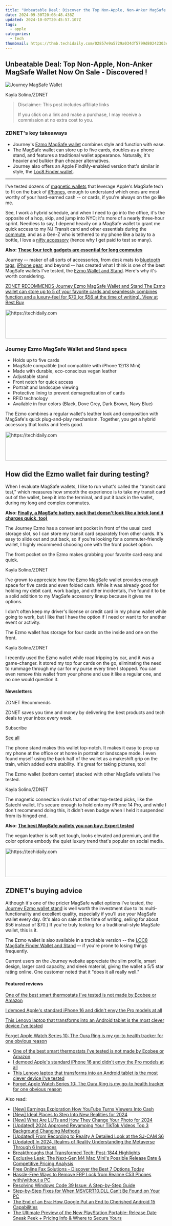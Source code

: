 ```yaml
---
title: "Unbeatable Deal: Discover the Top Non-Apple, Non-Anker MagSafe Wallet in My Experiments - Now On Sale!"
date: 2024-09-30T20:08:48.438Z
updated: 2024-10-07T20:45:57.107Z
tags:
  - apple
categories:
  - tech
thumbnail: https://thmb.techidaily.com/02857e9a5729a034df5799d80242303ce172ee6947ee8ec278b9096d58e3459c.jpg
---
```


## Unbeatable Deal: Top Non-Apple, Non-Anker MagSafe Wallet Now On Sale - Discovered !

![Journey MagSafe Wallet](https://www.zdnet.com/a/img/resize/d175ea0b74a6d614c2ece1e350856793bc279dba/2024/03/12/68736460-4a2c-4d02-aea5-b27ba0b0d87f/img-1053.jpg?auto=webp&precrop=6000,3371,x0,y175&width=1280)

Kayla Solino/ZDNET

>  Disclaimer: This post includes affiliate links
>
>  If you click on a link and make a purchase, I may receive a commission at no extra cost to you.
>

### ZDNET's key takeaways

* Journey's [Ezmo MagSafe wallet](https://shop-links.co/link/?url=https%3A%2F%2Fwww.bestbuy.com%2Fsite%2Fjourney-ezmo-magsafe-wallet-phone-stand-black%2F6571280.p%3F&publisher_slug=itechdaily19598&exclusive=1) combines style and function with ease.
* The MagSafe wallet can store up to five cards, doubles as a phone stand, and features a traditional wallet appearance. Naturally, it's heavier and bulkier than cheaper alternatives.
* Journey also offers an Apple FindMy-enabled version that's similar in style, the [Loc8 Finder wallet](https://shareasale.com/r.cfm?b=2017698&u=4338022&m=124934&afftrack=techidaily&urllink=https%3A%2F%2Fturbotech.pxf.io%2Fpyx4je).

---

I've tested dozens of [magnetic wallets](https://www.zdnet.com/article/best-magsafe-wallets/) that leverage Apple's MagSafe tech to fit on the back of [iPhones](https://www.zdnet.com/article/best-iphone/), enough to understand which ones are most worthy of your hard-earned cash -- or cards, if you're always on the go like me.

See, I work a hybrid schedule, and when I need to go into the office, it's the opposite of a hop, skip, and jump into NYC; it's more of a nearly three-hour sprint. Needless to say, I depend heavily on a MagSafe wallet to grant me quick access to my NJ Transit card and other essentials during the [commute](https://www.zdnet.com/home-and-office/work-life/everything-you-need-for-commuting-to-work/), and as a Gen-Z who is tethered to my phone like a baby to a bottle, I love a [nifty accessory](https://www.zdnet.com/article/best-iphone-accessories/) (hence why I get paid to test so many). 

**Also:** [**These four tech gadgets are essential for long commutes**](https://www.zdnet.com/home-and-office/i-commute-5-hours-round-trip-these-tech-accessories-make-the-journey-quicker/)

Journey -- maker of all sorts of accessories, from desk mats to [bluetooth tags](https://www.zdnet.com/article/best-bluetooth-tracker/), [iPhone gear](https://www.zdnet.com/article/best-iphone-accessories/), and beyond -- has created what I think is one of the best MagSafe wallets I've tested, the [Ezmo Wallet and Stand](https://shop-links.co/link/?url=https%3A%2F%2Fwww.bestbuy.com%2Fsite%2Fjourney-ezmo-magsafe-wallet-phone-stand-black%2F6571280.p%3FskuId%3D6571280&publisher_slug=itechdaily19598&exclusive=1). Here's why it's worth considering.

[ZDNET RECOMMENDS Journey Ezmo MagSafe Wallet and Stand The Ezmo wallet can store up to 5 of your favorite cards and seamlessly combines function and a luxury-feel for $70 (or $56 at the time of writing). View at Best Buy](https://shop-links.co/link/?url=https%3A%2F%2Fwww.bestbuy.com%2Fsite%2Fjourney-ezmo-magsafe-wallet-phone-stand-black%2F6571280.p%3FskuId%3D6571280&publisher_slug=itechdaily19598&exclusive=1)

<!-- affiliate ads begin -->
<a href="https://aligracehair.sjv.io/c/5597632/1938682/19272" target="_top" id="1938682">
  <img src="//a.impactradius-go.com/display-ad/19272-1938682" border="0" alt="https://techidaily.com" width="728" height="90"/>
</a>
<img height="0" width="0" src="https://aligracehair.sjv.io/i/5597632/1938682/19272" style="position:absolute;visibility:hidden;" border="0" />
<!-- affiliate ads end -->

### Journey Ezmo MagSafe Wallet and Stand specs

* Holds up to five cards
* MagSafe compatible (not compatible with iPhone 12/13 Mini)
* Made with durable, eco-conscious vegan leather
* Adjustable stand
* Front notch for quick access
* Portrait and landscape viewing
* Protective lining to prevent demagnetization of cards
* RFID technology
* Available in four colors (Black, Dove Grey, Dark Brown, Navy Blue)

The Ezmo combines a regular wallet's leather look and composition with MagSafe's quick plug-and-play mechanism. Together, you get a hybrid accessory that looks and feels good.

<!-- affiliate ads begin -->
<a href="https://imp.i357552.net/c/5597632/947750/11832" target="_top" id="947750">
  <img src="//a.impactradius-go.com/display-ad/11832-947750" border="0" alt="https://techidaily.com" width="728" height="90"/>
</a>
<img height="0" width="0" src="https://imp.i357552.net/i/5597632/947750/11832" style="position:absolute;visibility:hidden;" border="0" />
<!-- affiliate ads end -->

## How did the Ezmo wallet fair during testing?

When I evaluate MagSafe wallets, I like to run what's called the "transit card test," which measures how smooth the experience is to take my transit card out of the wallet, beep it into the terminal, and put it back in the wallet, during my long and complex commutes.

**Also: [Finally, a MagSafe battery pack that doesn't look like a brick (and it charges quick, too)](https://www.zdnet.com/article/finally-a-magsafe-battery-pack-that-doesnt-look-like-a-brick-and-it-charges-quick-too/)**

The Journey Ezmo has a convenient pocket in front of the usual card storage slot, so I can store my transit card separately from other cards. It's easy to slide out and put back, so if you're looking for a commuter-friendly wallet, I highly recommend choosing one with the front pocket option.

The front pocket on the Ezmo makes grabbing your favorite card easy and quick. 

Kayla Solino/ZDNET

I've grown to appreciate how the Ezmo MagSafe wallet provides enough space for five cards and even folded cash. While it was already good for holding my debit card, work badge, and other incidentals, I've found it to be a solid addition to my MagSafe accessory lineup because it gives me options. 

I don't often keep my driver's license or credit card in my phone wallet while going to work, but I like that I have the option if I need or want to for another event or activity. 

The Ezmo wallet has storage for four cards on the inside and one on the front. 

Kayla Solino/ZDNET

I recently used the Ezmo wallet while road tripping by car, and it was a game-changer. It stored my top four cards on the go, eliminating the need to rummage through my car for my purse every time I stopped. You can even remove this wallet from your phone and use it like a regular one, and no one would question it. 

#### Newsletters

ZDNET Recommends

ZDNET saves you time and money by delivering the best products and tech deals to your inbox every week.

 Subscribe

[See all](https://www.zdnet.com/newsletters/)

The phone stand makes this wallet top-notch. It makes it easy to prop up my phone at the office or at home in portrait or landscape mode. I even found myself using the back half of the wallet as a makeshift grip on the train, which added extra stability. It's great for taking pictures, too! 

The Ezmo wallet (bottom center) stacked with other MagSafe wallets I've tested. 

Kayla Solino/ZDNET

The magnetic connection rivals that of other top-tested picks, like the Satechi wallet. It's secure enough to hold onto my iPhone 14 Pro, and while I don't recommend doing this, it didn't even budge when I held it suspended from its hinged end. 

**Also:** [**The best MagSafe wallets you can buy: Expert tested**](https://www.zdnet.com/article/best-magsafe-wallets/)

The vegan leather is soft yet tough, looks elevated and premium, and the color options embody the quiet luxury trend that's popular on social media. 

<!-- affiliate ads begin -->
<a href="https://laganoo.pxf.io/c/5597632/1484944/16446" target="_top" id="1484944">
  <img src="//a.impactradius-go.com/display-ad/16446-1484944" border="0" alt="https://techidaily.com" width="728" height="90"/>
</a>
<img height="0" width="0" src="https://laganoo.pxf.io/i/5597632/1484944/16446" style="position:absolute;visibility:hidden;" border="0" />
<!-- affiliate ads end -->

## ZDNET's buying advice

Although it's one of the pricier MagSafe wallet options I've tested, the [Journey Ezmo wallet stand](https://shop-links.co/link/?url=https%3A%2F%2Fwww.bestbuy.com%2Fsite%2Fjourney-ezmo-magsafe-wallet-phone-stand-black%2F6571280.p%3FskuId%3D6571280&publisher_slug=itechdaily19598&exclusive=1) is well worth the investment due to its multi-functionality and excellent quality, especially if you'll use your MagSafe wallet every day. (It's also on sale at the time of writing, selling for about $56 instead of $70.) If you're truly looking for a traditional-style MagSafe wallet, this is it. 

The Ezmo wallet is also available in a trackable version -- the [LOC8 MagSafe Finder Wallet and Stand](https://shareasale.com/r.cfm?b=2017698&u=4338022&m=124934&afftrack=techidaily&urllink=https%3A%2F%2Fturbotech.pxf.io%2Fpyx4je) \-- if you're prone to losing things frequently.

Current users on the Journey website appreciate the slim profile, smart design, larger card capacity, and sleek material, giving the wallet a 5/5 star rating online. One customer noted that it "does it all really well."

#### Featured reviews

[One of the best smart thermostats I've tested is not made by Ecobee or Amazon](https://www.zdnet.com/article/one-of-the-best-smart-thermostats-ive-tested-is-not-made-by-ecobee-or-amazon/ "One of the best smart thermostats I've tested is not made by Ecobee or Amazon")

[I demoed Apple's standard iPhone 16 and didn't envy the Pro models at all](https://www.zdnet.com/article/why-im-recommending-the-standard-iphone-16-over-the-pro-this-year-and-im-not-alone/ "I demoed Apple's standard iPhone 16 and didn't envy the Pro models at all")

[This Lenovo laptop that transforms into an Android tablet is the most clever device I've tested](https://www.zdnet.com/article/i-tested-lenovos-windows-laptop-that-doubles-as-an-android-tablet-and-it-has-so-much-potential/ "This Lenovo laptop that transforms into an Android tablet is the most clever device I've tested")

[Forget Apple Watch Series 10: The Oura Ring is my go-to health tracker for one obvious reason](https://www.zdnet.com/article/forget-apple-watch-series-10-the-oura-ring-is-my-go-to-health-tracker-for-one-obvious-reason/ "Forget Apple Watch Series 10: The Oura Ring is my go-to health tracker for one obvious reason")

* [One of the best smart thermostats I've tested is not made by Ecobee or Amazon](https://www.zdnet.com/article/one-of-the-best-smart-thermostats-ive-tested-is-not-made-by-ecobee-or-amazon/ "One of the best smart thermostats I've tested is not made by Ecobee or Amazon")
* [I demoed Apple's standard iPhone 16 and didn't envy the Pro models at all](https://www.zdnet.com/article/why-im-recommending-the-standard-iphone-16-over-the-pro-this-year-and-im-not-alone/ "I demoed Apple's standard iPhone 16 and didn't envy the Pro models at all")
* [This Lenovo laptop that transforms into an Android tablet is the most clever device I've tested](https://www.zdnet.com/article/i-tested-lenovos-windows-laptop-that-doubles-as-an-android-tablet-and-it-has-so-much-potential/ "This Lenovo laptop that transforms into an Android tablet is the most clever device I've tested")
* [Forget Apple Watch Series 10: The Oura Ring is my go-to health tracker for one obvious reason](https://www.zdnet.com/article/forget-apple-watch-series-10-the-oura-ring-is-my-go-to-health-tracker-for-one-obvious-reason/ "Forget Apple Watch Series 10: The Oura Ring is my go-to health tracker for one obvious reason")

<ins class="adsbygoogle"
     style="display:block"
     data-ad-format="autorelaxed"
     data-ad-client="ca-pub-7571918770474297"
     data-ad-slot="1223367746"></ins>

<ins class="adsbygoogle"
     style="display:block"
     data-ad-client="ca-pub-7571918770474297"
     data-ad-slot="8358498916"
     data-ad-format="auto"
     data-full-width-responsive="true"></ins>

<span class="atpl-alsoreadstyle">Also read:</span>
<div><ul>
<li><a href="https://youtube-sure.techidaily.com/arnings-exploration-how-youtube-turns-viewers-into-cash/"><u>[New] Earnings Exploration How YouTube Turns Viewers Into Cash</u></a></li>
<li><a href="https://fox-glue.techidaily.com/new-ideal-places-to-step-into-new-realities-for-2024/"><u>[New] Ideal Places to Step Into New Realities for 2024</u></a></li>
<li><a href="https://fox-links.techidaily.com/new-what-are-luts-and-how-they-change-your-photo-for-2024/"><u>[New] What Are LUTs and How They Change Your Photo for 2024</u></a></li>
<li><a href="https://tiktok-video-files.techidaily.com/updated-2024-approved-revamping-your-tiktok-videos-top-3-background-changing-methods/"><u>[Updated] 2024 Approved Revamping Your TikTok Videos Top 3 Background Changing Methods</u></a></li>
<li><a href="https://some-techniques.techidaily.com/updated-from-recording-to-reality-a-detailed-look-at-the-sj-cam-s6/"><u>[Updated] From Recording to Reality A Detailed Look at the SJ-CAM S6</u></a></li>
<li><a href="https://fox-boxes.techidaily.com/updated-in-2024-realms-of-reality-understanding-the-metaverse-through-6-instances/"><u>[Updated] In 2024, Realms of Reality Understanding the Metaverse Through 6 Instances</u></a></li>
<li><a href="https://tech-renaissance.techidaily.com/breakthroughs-that-transformed-tech-post-1844-highlights/"><u>Breakthroughs that Transformed Tech: Post-1844 Highlights</u></a></li>
<li><a href="https://tech-renaissance.techidaily.com/exclusive-leak-the-next-gen-m4-mac-minis-possible-release-date-and-competitive-pricing-analysis/"><u>Exclusive Leak: The Next-Gen M4 Mac Mini's Possible Release Date & Competitive Pricing Analysis</u></a></li>
<li><a href="https://tech-renaissance.techidaily.com/free-online-fax-solutions-discover-the-best-7-options-today/"><u>Free Online Fax Solutions - Discover the Best 7 Options Today</u></a></li>
<li><a href="https://android-frp.techidaily.com/hassle-free-ways-to-remove-frp-lock-from-realme-c53-phones-withwithout-a-pc-by-drfone-android/"><u>Hassle-Free Ways to Remove FRP Lock from Realme C53 Phones with/without a PC</u></a></li>
<li><a href="https://technical-tips.techidaily.com/resolving-windows-code-39-issue-a-step-by-step-guide/"><u>Resolving Windows Code 39 Issue: A Step-by-Step Guide</u></a></li>
<li><a href="https://tech-renaissance.techidaily.com/step-by-step-fixes-for-when-msvcrt10dll-cant-be-found-on-your-pc/"><u>Step-by-Step Fixes for When MSVCRT10.DLL Can’t Be Found on Your PC</u></a></li>
<li><a href="https://hardware-updates.techidaily.com/the-end-of-an-era-how-google-put-an-end-to-cherished-android-15-capabilities/"><u>The End of an Era: How Google Put an End to Cherished Android 15 Capabilities</u></a></li>
<li><a href="https://tech-renaissance.techidaily.com/the-ultimate-preview-of-the-new-playstation-portable-release-date-sneak-peek-plus-pricing-info-and-where-to-secure-yours/"><u>The Ultimate Preview of the New PlayStation Portable: Release Date Sneak Peek + Pricing Info & Where to Secure Yours</u></a></li>
</ul></div>

